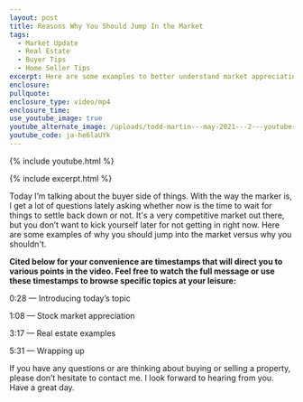 ```yaml
---
layout: post
title: Reasons Why You Should Jump In the Market
tags:
  - Market Update
  - Real Estate
  - Buyer Tips
  - Home Seller Tips
excerpt: Here are some examples to better understand market appreciation.
enclosure:
pullquote:
enclosure_type: video/mp4
enclosure_time:
use_youtube_image: true
youtube_alternate_image: /uploads/todd-martin---may-2021---2---youtube-edit.jpeg
youtube_code: ja-he6laUYk
---
```

{% include youtube.html %}

{% include excerpt.html %}

Today I’m talking about the buyer side of things. With the way the marker is, I get a lot of questions lately asking whether now is the time to wait for things to settle back down or not. It's a very competitive market out there, but you don’t want to kick yourself later for not getting in right now. Here are some examples of why you should jump into the market versus why you shouldn't.

**Cited below for your convenience are timestamps that will direct you to various points in the video. Feel free to watch the full message or use these timestamps to browse specific topics at your leisure:**

0:28 — Introducing today’s topic

1:08 — Stock market appreciation

3:17 — Real estate examples

5:31 — Wrapping up

If you have any questions or are thinking about buying or selling a property, please don’t hesitate to contact me. I look forward to hearing from you. Have a great day.

&nbsp;
